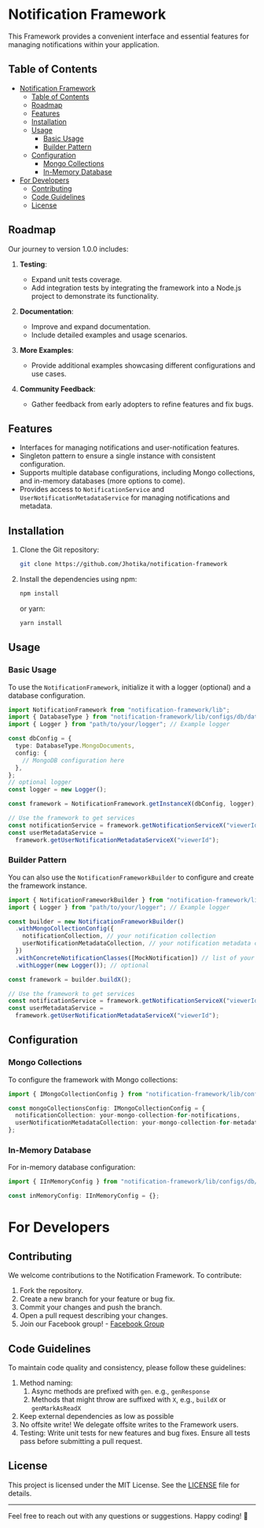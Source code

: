 # Notification Framework

This Framework provides a convenient interface and essential features for managing notifications within your application.

## Table of Contents

- [Notification Framework](#notification-framework)
  - [Table of Contents](#table-of-contents)
  - [Roadmap](#roadmap)
  - [Features](#features)
  - [Installation](#installation)
  - [Usage](#usage)
    - [Basic Usage](#basic-usage)
    - [Builder Pattern](#builder-pattern)
  - [Configuration](#configuration)
    - [Mongo Collections](#mongo-collections)
    - [In-Memory Database](#in-memory-database)
- [For Developers](#for-developers)
  - [Contributing](#contributing)
  - [Code Guidelines](#code-guidelines)
  - [License](#license)

## Roadmap

Our journey to version 1.0.0 includes:

1. **Testing**:

   - Expand unit tests coverage.
   - Add integration tests by integrating the framework into a Node.js project to demonstrate its functionality.

2. **Documentation**:

   - Improve and expand documentation.
   - Include detailed examples and usage scenarios.

3. **More Examples**:

   - Provide additional examples showcasing different configurations and use cases.

4. **Community Feedback**:
   - Gather feedback from early adopters to refine features and fix bugs.

## Features

- Interfaces for managing notifications and user-notification features.
- Singleton pattern to ensure a single instance with consistent configuration.
- Supports multiple database configurations, including Mongo collections, and in-memory databases (more options to come).
- Provides access to `NotificationService` and `UserNotificationMetadataService` for managing notifications and metadata.

## Installation

1. Clone the Git repository:

   ```bash
   git clone https://github.com/Jhotika/notification-framework
   ```

2. Install the dependencies using npm:

   ```bash
   npm install
   ```

   or yarn:

   ```bash
   yarn install
   ```

## Usage

### Basic Usage

To use the `NotificationFramework`, initialize it with a logger (optional) and a database configuration.

```typescript
import NotificationFramework from "notification-framework/lib";
import { DatabaseType } from "notification-framework/lib/configs/db/database.config";
import { Logger } from "path/to/your/logger"; // Example logger

const dbConfig = {
  type: DatabaseType.MongoDocuments,
  config: {
    // MongoDB configuration here
  },
};
// optional logger
const logger = new Logger();

const framework = NotificationFramework.getInstanceX(dbConfig, logger);

// Use the framework to get services
const notificationService = framework.getNotificationServiceX("viewerId");
const userMetadataService =
  framework.getUserNotificationMetadataServiceX("viewerId");
```

### Builder Pattern

You can also use the `NotificationFrameworkBuilder` to configure and create the framework instance.

```typescript
import { NotificationFrameworkBuilder } from "notification-framework/lib";
import { Logger } from "path/to/your/logger"; // Example logger

const builder = new NotificationFrameworkBuilder()
  .withMongoCollectionConfig({
    notificationCollection, // your notification collection
    userNotificationMetadataCollection, // your notification metadata collection
  })
  .withConcreteNotificationClasses([MockNotification]) // list of your concrete notification classes
  .withLogger(new Logger()); // optional

const framework = builder.buildX();

// Use the framework to get services
const notificationService = framework.getNotificationServiceX("viewerId");
const userMetadataService =
  framework.getUserNotificationMetadataServiceX("viewerId");
```

## Configuration

### Mongo Collections

To configure the framework with Mongo collections:

```typescript
import { IMongoCollectionConfig } from "notification-framework/lib/configs/db/mongoCollection.config";

const mongoCollectionsConfig: IMongoCollectionConfig = {
  notificationCollection: your-mongo-collection-for-notifications,
  userNotificationMetadataCollection: your-mongo-collection-for-metadata,
};
```

### In-Memory Database

For in-memory database configuration:

```typescript
import { IInMemoryConfig } from "notification-framework/lib/configs/db/inMemory.config";

const inMemoryConfig: IInMemoryConfig = {};
```

# For Developers

## Contributing

We welcome contributions to the Notification Framework. To contribute:

1. Fork the repository.
2. Create a new branch for your feature or bug fix.
3. Commit your changes and push the branch.
4. Open a pull request describing your changes.
5. Join our Facebook group! - [Facebook Group](https://www.facebook.com/groups/1569662676946579)

## Code Guidelines

To maintain code quality and consistency, please follow these guidelines:

1. Method naming:
   1. Async methods are prefixed with `gen`. e.g., `genResponse`
   2. Methods that might throw are suffixed with `X`, e.g., `buildX` or `genMarkAsReadX`
2. Keep external dependencies as low as possible
3. No offsite write! We delegate offsite writes to the Framework users.
4. Testing: Write unit tests for new features and bug fixes. Ensure all tests pass before submitting a pull request.

## License

This project is licensed under the MIT License. See the [LICENSE](LICENSE) file for details.

---

Feel free to reach out with any questions or suggestions. Happy coding! 🚀
